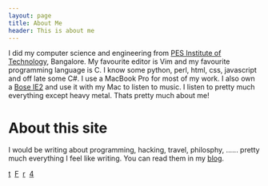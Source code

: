 ```yaml
---
layout: page
title: About Me
header: This is about me
---
```


I did my computer science and engineering from [PES Institute of Technology](http://www.pes.edu), Bangalore. My favourite editor is Vim and my favourite programming language is C. I know some python, perl, html, css, javascript and off late some C#. I use a MacBook Pro for most of my work. I also own a [Bose IE2](http://www.boseindia.com/retail/bose-product-detail.aspx?Prd_Id=111&Cat_Id=647) and use it with my Mac to listen to music. I listen to pretty much everything except heavy metal. Thats pretty much about me! 

# About this site

I would be writing about programming, hacking, travel, philosphy, ...... pretty much everything I feel like writing. You can read them in my [blog](/blog). 

<a class="social" href="http://twitter.com/prdpnayak" target="_blank">t</a>&nbsp;
<a class ="social" href="http://facebook.com/pradeepnayak" target="_blank">F</a>&nbsp;
<a class="social" href="http://feeds.feedburner.com/pradeepnayak" target="_blank">r</a>&nbsp;
<a class="social" href="mailto:pradeep@pradeepnayak.in" target="_blank" >4</a>
